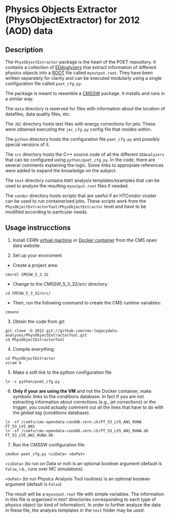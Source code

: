 # Physics Objects Extractor (PhysObjectExtractor) for 2012 (AOD) data

## Description

The `PhysObjectExtractor` package is the heart of the POET repository.  It contains a collection of [EDAnalyzers](https://cms-opendata-guide.web.cern.ch/cmssw/cmsswanalyzers/) that extract information of different physics objects into a [ROOT](https://cms-opendata-guide.web.cern.ch/tools/root/) file called `myoutput.root`.  They have been written separately for clarity and can be executed modularly using a single configuration file called `poet_cfg.py`.

The package is meant to resemble a [CMSSW](https://cms-opendata-guide.web.cern.ch/cmssw/cmsswoverview/) package.  It installs and runs in a similar way.

The `data` directory is reserved for files with information about the location of datafiles, data quality files, etc.

The `JEC` directory hosts text files with energy corrections for jets. These were obtained executing the `jec_cfg.py` config file that resides within.

The `python` directory hosts the configuration file `poet_cfg.py` and possibly special versions of it.

The `src` directory hosts the C++ source code of all the different `EDAnalyzers` that can be configured using `python/poet_cfg.py`.  In the code, there are several comments explaining the logic.  Some links to appropiate references were added to expand the knowledge on the subject.

The `test` directory contains `ROOT` analysis templates/examples that can be used to analyze the resulting `myoutput.root` files if needed.

The `condor` directory hosts scripts that are useful if an HTCondor cluster can be used to run containerized jobs.  These scripts work from the `PhysObjectExtractorTool/PhysObjectExtractor` level and have to be modified according to particular needs.  




## Usage instrucctions

1. Install CERN [virtual machine](http://opendata.cern.ch/docs/cms-virtual-machine-2011) or [Docker container](https://opendata.cern.ch/docs/cms-guide-docker) from the CMS open data website.

2. Set up your enviroment

* Create a project area:
```
cmsrel CMSSW_5_3_32
```
* Change to the CMSSW_5_3_32/src/ directory:

```
cd CMSSW_5_3_32/src/
```
* Then, run the following command to create the CMS runtime variables:

```
cmsenv
```
3. Obtain the code from git:
```
git clone -b 2012 git://github.com/cms-legacydata-analyses/PhysObjectExtractorTool.git
cd PhysObjectExtractorTool
```
4. Compile everything:
```
cd PhysObjectExtractor
scram b
```
5. Make a soft link to the python configuration file
```
ln -s python/poet_cfg.py .
```
6. **Only if your are using the VM** and not the Docker container, make symbolic links to the conditions database.  In fact if you are not extracting information about corrections (e.g., jet corrections) or the trigger, you could actually comment out all the lines that have to do with the *global tag* (conditions database).
```
ln -sf /cvmfs/cms-opendata-conddb.cern.ch/FT_53_LV5_AN1_RUNA FT_53_LV5_AN1
ln -sf /cvmfs/cms-opendata-conddb.cern.ch/FT_53_LV5_AN1_RUNA.db FT_53_LV5_AN1_RUNA.db
```
7. Run the CMSSW configuration file:
```
cmsRun poet_cfg.py <isData> <doPat>
```

`<isData>` (to run on Data or not) is an optional boolean argument (default is `False`, i.e., runs over MC simulations)

`<doPat>` (to run Physics Analysis Tool routines) is an optional boolean argument (default is `False`)


The result will be a `myoutput.root` file with simple variables.  The information in this file is organized in `ROOT` directories corresponding to each type of physics object (or kind of information).  In order to further analyze the data in these file, the analysis templates in the `test` folder may be used.
